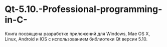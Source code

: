 # Qt-5.10.-Professional-programming-in-C-
Книга посвящена разработке приложений для Windows, Мае OS Х, Linux, Android и IOS с использованием библиотеки Qt версии 5.10.
